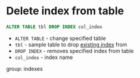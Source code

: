 # Delete index from table

```sql
ALTER TABLE tbl DROP INDEX col_index
```

- `ALTER TABLE` - change specified table
- `tbl` - sample table to drop [existing index](/clickhouse/how-to-add-index-to-table) from
- `DROP INDEX` - removes specified index from table
- `col_index` - index name

group: indexes


